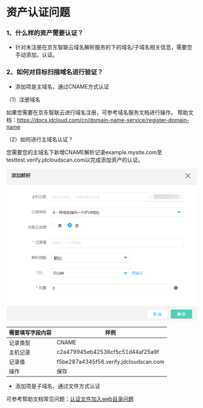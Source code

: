 # 资产认证问题

### 1、什么样的资产需要认证？

- 针对未注册在京东智联云域名解析服务的下的域名/子域名相关信息，需要您手动添加，认证。

### 2、如何对目标扫描域名进行验证？

- 添加项是主域名，通过CNAME方式认证

（1）注册域名

如果您需要在京东智联云进行域名注册，可参考域名服务文档进行操作。
帮助文档：https://docs.jdcloud.com/cn/domain-name-service/register-domain-name

（2）如何进行主域名认证？

您需要您的主域名下新增CNAME解析记录example.mysite.com至testtest.verify.jdcloudscan.com以完成添加资产的认证。

![添加域名解析](../../../../image/Website-Threat-Inspector/wts-dnsverify-01.png)

| 需要填写字段内容 | 样例                                   |
| ---------------- | -------------------------------------- |
| 记录类型         | CNAME                                  |
| 主机记录         | c2a479945eb42536cf5c51d44af25a9f       |
| 记录值           | f5be287a4345f56.verify.jdcloudscan.com |
| 操作             | 保存                                   |

- 添加项是子域名，通过文件方式认证

可参考帮助文档常见问题：[认证文件加入web目录问题](../../../../documentation/Cloud-Security/Website-Threat-Inspector/FAQ/AddWebDirectory.md)

